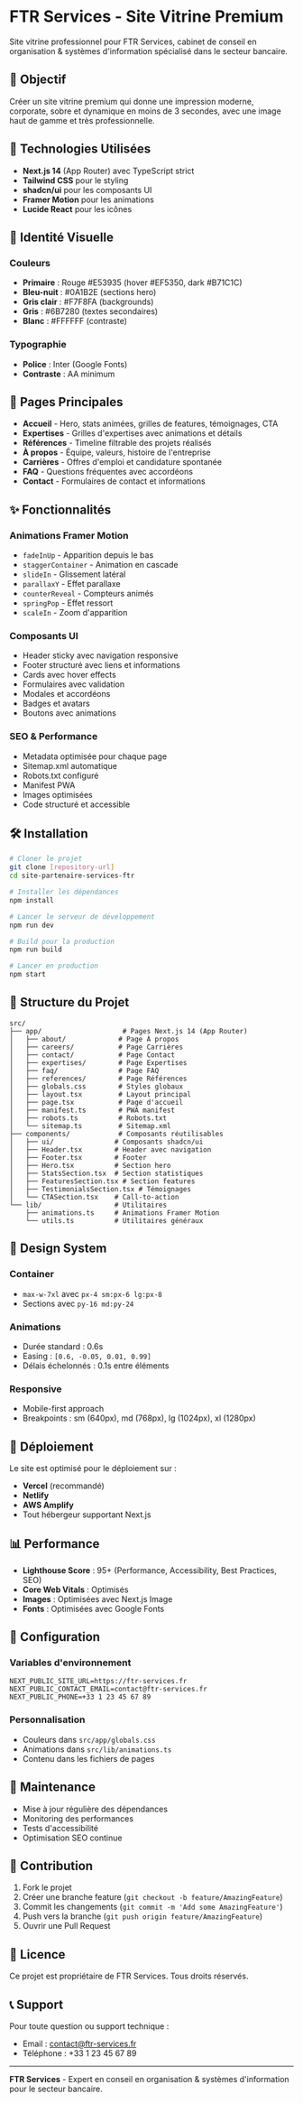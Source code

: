 # FTR Services - Site Vitrine Premium

Site vitrine professionnel pour FTR Services, cabinet de conseil en organisation & systèmes d'information spécialisé dans le secteur bancaire.

## 🎯 Objectif

Créer un site vitrine premium qui donne une impression moderne, corporate, sobre et dynamique en moins de 3 secondes, avec une image haut de gamme et très professionnelle.

## 🚀 Technologies Utilisées

- **Next.js 14** (App Router) avec TypeScript strict
- **Tailwind CSS** pour le styling
- **shadcn/ui** pour les composants UI
- **Framer Motion** pour les animations
- **Lucide React** pour les icônes

## 🎨 Identité Visuelle

### Couleurs
- **Primaire** : Rouge #E53935 (hover #EF5350, dark #B71C1C)
- **Bleu-nuit** : #0A1B2E (sections hero)
- **Gris clair** : #F7F8FA (backgrounds)
- **Gris** : #6B7280 (textes secondaires)
- **Blanc** : #FFFFFF (contraste)

### Typographie
- **Police** : Inter (Google Fonts)
- **Contraste** : AA minimum

## 📱 Pages Principales

- **Accueil** - Hero, stats animées, grilles de features, témoignages, CTA
- **Expertises** - Grilles d'expertises avec animations et détails
- **Références** - Timeline filtrable des projets réalisés
- **À propos** - Équipe, valeurs, histoire de l'entreprise
- **Carrières** - Offres d'emploi et candidature spontanée
- **FAQ** - Questions fréquentes avec accordéons
- **Contact** - Formulaires de contact et informations

## ✨ Fonctionnalités

### Animations Framer Motion
- `fadeInUp` - Apparition depuis le bas
- `staggerContainer` - Animation en cascade
- `slideIn` - Glissement latéral
- `parallaxY` - Effet parallaxe
- `counterReveal` - Compteurs animés
- `springPop` - Effet ressort
- `scaleIn` - Zoom d'apparition

### Composants UI
- Header sticky avec navigation responsive
- Footer structuré avec liens et informations
- Cards avec hover effects
- Formulaires avec validation
- Modales et accordéons
- Badges et avatars
- Boutons avec animations

### SEO & Performance
- Metadata optimisée pour chaque page
- Sitemap.xml automatique
- Robots.txt configuré
- Manifest PWA
- Images optimisées
- Code structuré et accessible

## 🛠️ Installation

```bash
# Cloner le projet
git clone [repository-url]
cd site-partenaire-services-ftr

# Installer les dépendances
npm install

# Lancer le serveur de développement
npm run dev

# Build pour la production
npm run build

# Lancer en production
npm start
```

## 📁 Structure du Projet

```
src/
├── app/                    # Pages Next.js 14 (App Router)
│   ├── about/             # Page À propos
│   ├── careers/           # Page Carrières
│   ├── contact/           # Page Contact
│   ├── expertises/        # Page Expertises
│   ├── faq/               # Page FAQ
│   ├── references/        # Page Références
│   ├── globals.css        # Styles globaux
│   ├── layout.tsx         # Layout principal
│   ├── page.tsx           # Page d'accueil
│   ├── manifest.ts        # PWA manifest
│   ├── robots.ts          # Robots.txt
│   └── sitemap.ts         # Sitemap.xml
├── components/            # Composants réutilisables
│   ├── ui/               # Composants shadcn/ui
│   ├── Header.tsx        # Header avec navigation
│   ├── Footer.tsx        # Footer
│   ├── Hero.tsx          # Section hero
│   ├── StatsSection.tsx  # Section statistiques
│   ├── FeaturesSection.tsx # Section features
│   ├── TestimonialsSection.tsx # Témoignages
│   └── CTASection.tsx    # Call-to-action
└── lib/                  # Utilitaires
    ├── animations.ts     # Animations Framer Motion
    └── utils.ts          # Utilitaires généraux
```

## 🎨 Design System

### Container
- `max-w-7xl` avec `px-4 sm:px-6 lg:px-8`
- Sections avec `py-16 md:py-24`

### Animations
- Durée standard : 0.6s
- Easing : `[0.6, -0.05, 0.01, 0.99]`
- Délais échelonnés : 0.1s entre éléments

### Responsive
- Mobile-first approach
- Breakpoints : sm (640px), md (768px), lg (1024px), xl (1280px)

## 🚀 Déploiement

Le site est optimisé pour le déploiement sur :
- **Vercel** (recommandé)
- **Netlify**
- **AWS Amplify**
- Tout hébergeur supportant Next.js

## 📊 Performance

- **Lighthouse Score** : 95+ (Performance, Accessibility, Best Practices, SEO)
- **Core Web Vitals** : Optimisés
- **Images** : Optimisées avec Next.js Image
- **Fonts** : Optimisées avec Google Fonts

## 🔧 Configuration

### Variables d'environnement
```env
NEXT_PUBLIC_SITE_URL=https://ftr-services.fr
NEXT_PUBLIC_CONTACT_EMAIL=contact@ftr-services.fr
NEXT_PUBLIC_PHONE=+33 1 23 45 67 89
```

### Personnalisation
- Couleurs dans `src/app/globals.css`
- Animations dans `src/lib/animations.ts`
- Contenu dans les fichiers de pages

## 📝 Maintenance

- Mise à jour régulière des dépendances
- Monitoring des performances
- Tests d'accessibilité
- Optimisation SEO continue

## 🤝 Contribution

1. Fork le projet
2. Créer une branche feature (`git checkout -b feature/AmazingFeature`)
3. Commit les changements (`git commit -m 'Add some AmazingFeature'`)
4. Push vers la branche (`git push origin feature/AmazingFeature`)
5. Ouvrir une Pull Request

## 📄 Licence

Ce projet est propriétaire de FTR Services. Tous droits réservés.

## 📞 Support

Pour toute question ou support technique :
- Email : contact@ftr-services.fr
- Téléphone : +33 1 23 45 67 89

---

**FTR Services** - Expert en conseil en organisation & systèmes d'information pour le secteur bancaire.